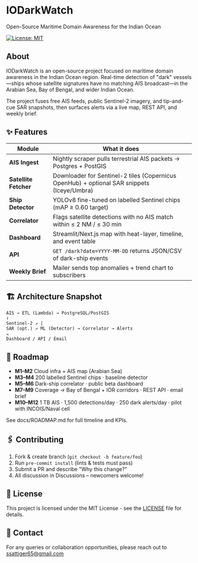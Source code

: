 # IODarkWatch

Open-Source Maritime Domain Awareness for the Indian Ocean

[![License: MIT](https://img.shields.io/badge/License-MIT-yellow.svg)](https://opensource.org/licenses/MIT)

## About

IODarkWatch is an open-source project focused on maritime domain awareness in the Indian Ocean region. Real-time detection of "dark" vessels—ships whose satellite signatures have no matching AIS broadcast—in the Arabian Sea, Bay of Bengal, and wider Indian Ocean.

The project fuses free AIS feeds, public Sentinel-2 imagery, and tip-and-cue SAR snapshots, then surfaces alerts via a live map, REST API, and weekly brief.

## ✨ Features

| Module | What it does |
|--------|--------------|
| **AIS Ingest** | Nightly scraper pulls terrestrial AIS packets → Postgres + PostGIS |
| **Satellite Fetcher** | Downloader for Sentinel-2 tiles (Copernicus OpenHub) + optional SAR snippets (Iceye/Umbra) |
| **Ship Detector** | YOLOv8 fine-tuned on labelled Sentinel chips (mAP ≥ 0.60 target) |
| **Correlator** | Flags satellite detections with no AIS match within ≤ 2 NM / ≤ 30 min |
| **Dashboard** | Streamlit/Next.js map with heat-layer, timeline, and event table |
| **API** | `GET /dark?date=YYYY-MM-DD` returns JSON/CSV of dark-ship events |
| **Weekly Brief** | Mailer sends top anomalies + trend chart to subscribers |

## 🏗️ Architecture Snapshot

```
AIS → ETL (Lambda) → PostgreSQL/PostGIS
↑
Sentinel-2 ↗ |
SAR (opt.) ↗ ML (Detector) → Correlator → Alerts
↘
Dashboard / API / Email
```

## 🚀 Roadmap

- **M1–M2** Cloud infra + AIS map (Arabian Sea)
- **M3–M4** 200 labelled Sentinel chips · baseline detector
- **M5–M6** Dark-ship correlator · public beta dashboard
- **M7–M9** Coverage → Bay of Bengal + IOR corridors · REST API · email brief
- **M10–M12** 1 TB AIS · 1,500 detections/day · 250 dark alerts/day · pilot with INCOIS/Naval cell

See docs/ROADMAP.md for full timeline and KPIs.

## 🖇️ Contributing

1. Fork & create branch (`git checkout -b feature/foo`)
2. Run `pre-commit install` (lints & tests must pass)
3. Submit a PR and describe "Why this change?"
4. All discussion in Discussions – newcomers welcome!

## 📄 License

This project is licensed under the MIT License - see the [LICENSE](LICENSE) file for details.

## 📧 Contact

For any queries or collaboration opportunities, please reach out to [ssattiger65@gmail.com](mailto:ssattiger65@gmail.com)